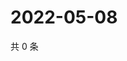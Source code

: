 # 2022-05-08

共 0 条

<!-- BEGIN WEIBO -->
<!-- 最后更新时间 Sun May 08 2022 17:15:29 GMT+0800 (China Standard Time) -->

<!-- END WEIBO -->
